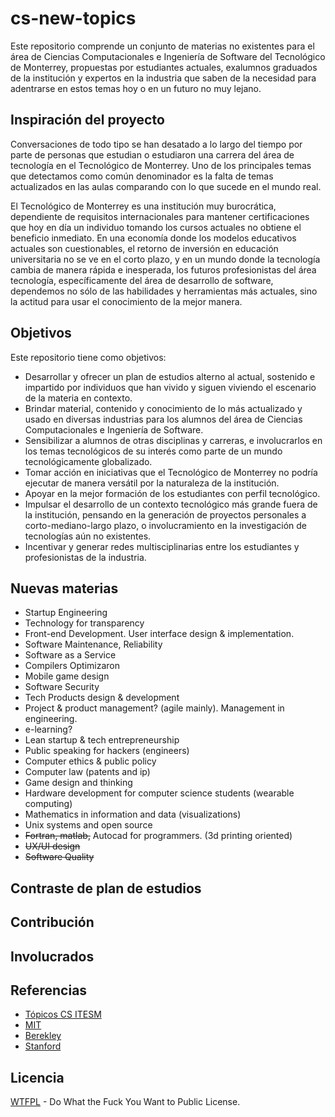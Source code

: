 cs-new-topics
=============

Este repositorio comprende un conjunto de materias no existentes para el área de Ciencias Computacionales e Ingeniería de Software del Tecnológico de Monterrey, propuestas por estudiantes actuales, exalumnos graduados de la institución y expertos en la industria que saben de la necesidad para adentrarse en estos temas hoy o en un futuro no muy lejano. 

## Inspiración del proyecto
Conversaciones de todo tipo se han desatado a lo largo del tiempo por parte de personas que estudian o estudiaron una carrera del área de tecnología en el Tecnológico de Monterrey. Uno de los principales temas que detectamos como común denominador es la falta de temas actualizados en las aulas comparando con lo que sucede en el mundo real. 

El Tecnológico de Monterrey es una institución muy burocrática, dependiente de requisitos internacionales para mantener certificaciones que hoy en día un individuo tomando los cursos actuales no obtiene el beneficio inmediato. En una economía donde los modelos educativos actuales son cuestionables, el retorno de inversión en educación universitaria no se ve en el corto plazo, y en un mundo donde la tecnología cambia de manera rápida e inesperada, los futuros profesionistas del área tecnología, específicamente del área de desarrollo de software, dependemos no sólo de las habilidades y herramientas más actuales, sino la actitud para usar el conocimiento de la mejor manera.  

## Objetivos
Este repositorio tiene como objetivos:
- Desarrollar y ofrecer un plan de estudios alterno al actual, sostenido e impartido por individuos que han vivido y siguen viviendo el escenario de la materia en contexto. 
- Brindar material, contenido y conocimiento de lo más actualizado y usado en diversas industrias para los alumnos del área de Ciencias Computacionales e Ingeniería de Software.
- Sensibilizar a alumnos de otras disciplinas y carreras, e involucrarlos en los temas tecnológicos de su interés como parte de un mundo tecnológicamente globalizado. 
- Tomar acción en iniciativas que el Tecnológico de Monterrey no podría ejecutar de manera versátil por la naturaleza de la institución. 
- Apoyar en la mejor formación de los estudiantes con perfil tecnológico. 
- Impulsar el desarrollo de un contexto tecnológico más grande fuera de la institución, pensando en la generación de proyectos personales a corto-mediano-largo plazo, o involucramiento en la investigación de tecnologías aún no existentes. 
- Incentivar y generar redes multisciplinarias entre los estudiantes y profesionistas de la industria. 


## Nuevas materias
- Startup Engineering
- Technology for transparency
- Front-end Development. User interface design & implementation.
- Software Maintenance, Reliability
- Software as a Service
- Compilers Optimizaron
- Mobile game design
- Software Security
- Tech Products design & development
- Project & product management? (agile mainly). Management in engineering.
- e-learning?
- Lean startup & tech entrepreneurship
- Public speaking for hackers (engineers)
- Computer ethics & public policy
- Computer law (patents and ip)
- Game design and thinking
- Hardware development for computer science students (wearable computing)
- Mathematics in information and data (visualizations)
- Unix systems and open source
- <s>Fortran, matlab,</s> Autocad for programmers. (3d printing oriented)
- <s>UX/UI design</s>
- <s>Software Quality</s> 

## Contraste de plan de estudios

## Contribución

## Involucrados

## Referencias
- [Tópicos CS ITESM](http://itc.mty.itesm.mx/Inscripciones/files/TopicosITC-AD2013.pdf)
- [MIT](http://ocw.mit.edu/courses/electrical-engineering-and-computer-science/)
- [Berekley](http://www.eecs.berkeley.edu/Scheduling/CS/schedule.html)
- [Stanford](http://cs.stanford.edu/courses)

## Licencia
[WTFPL](http://www.wtfpl.net/) - Do What the Fuck You Want to Public License.
